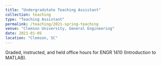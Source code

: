 ```yaml
---
title: "Undergradutate Teaching Assistant"
collection: teaching
type: "Teaching Assistant"
permalink: /teaching/2021-spring-teaching
venue: "Clemson University, General Engineering"
date: 2021-01-05
location: "Clemson, SC"
---
```


Graded, instructed, and held office hours for ENGR 1410 (Introduction to MATLAB). 
